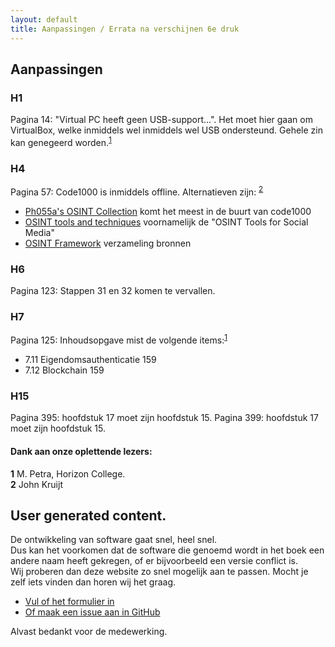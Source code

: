 ```yaml
---
layout: default
title: Aanpassingen / Errata na verschijnen 6e druk
---
```

## Aanpassingen
### H1
Pagina 14: "Virtual PC heeft geen USB-support...". Het moet hier gaan om VirtualBox, welke inmiddels wel inmiddels wel USB ondersteund. Gehele zin kan genegeerd worden.<sup id="a1">[1](#f1)</sup> 
 
### H4
Pagina 57: Code1000 is inmiddels offline. Alternatieven zijn: <sup id="b1">[2](#f2)</sup> 
- [Ph055a's OSINT Collection](https://github.com/Ph055a/OSINT_Collection) komt het meest in de buurt van code1000
- [OSINT tools and techniques](https://www.intelligencefusion.co.uk/blog/the-best-open-source-intelligence-osint-tools-and-techniques) voornamelijk de "OSINT Tools for Social Media"
- [OSINT Framework](https://osintframework.com/) verzameling bronnen

### H6
Pagina 123: Stappen 31 en 32 komen te vervallen.

### H7
Pagina 125: Inhoudsopgave mist de volgende items:<sup id="a2">[1](#f1)</sup>
- 7.11 Eigendomsauthenticatie 159
- 7.12 Blockchain 159

### H15
Pagina 395: hoofdstuk 17 moet zijn hoofdstuk 15.
Pagina 399: hoofdstuk 17 moet zijn hoofdstuk 15.

#### Dank aan onze oplettende lezers:
<b id="f1">1</b> M. Petra, Horizon College. \
<b id="f2">2</b> John Kruijt

## User generated content.
De ontwikkeling van software gaat snel, heel snel.\
Dus kan het voorkomen dat de software die genoemd wordt in het boek een andere naam heeft gekregen, of er bijvoorbeeld een versie conflict is.\
Wij proberen dan deze website zo snel mogelijk aan te passen. Mocht je zelf iets vinden dan horen wij het graag. 
* [Vul of het formulier in](https://docs.google.com/forms/d/e/1FAIpQLSeJYKVX8DQSPerXscK-1WZ_V194RAtrQrbTHGpYZrhDARCeog/viewform)
* [Of maak een issue aan in GitHub](https://github.com/botris/ict-security/issues)

Alvast bedankt voor de medewerking.
